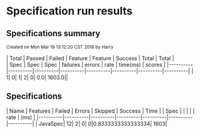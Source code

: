 # Specification run results

## Specifications summary

<small>Created on Mon Mar 19 13:12:20 CST 2018 by Harry</small>



|   Total  |  Passed  |  Failed  | Feature  |  Feature |  Success | Total    |  Total   |                          
|   Spec   |   Spec   |   Spec   | failures |  errors  |  rate    | time(ms) |  scores  |
|----------|----------|----------|----------|----------|----------|----------|----------|
|         1|         0|         1|         2|         0|       0.0|    1603.0||



## Specifications


|   Name   | Features |  Failed  |  Errors  |  Skipped | Success  |   Time   |
|   Spec   |          |          |          |          |   rate   |   (ms)   |
|----------|----------|----------|----------|----------|----------|----------|
|  JavaSpec|        12|         2|         0|         0|0.8333333333333334|      1603|


